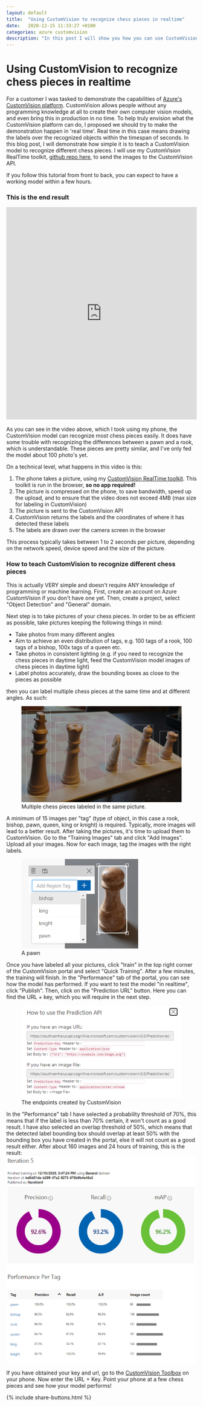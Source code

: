 ```yaml
---
layout: default
title:  "Using CustomVision to recognize chess pieces in realtime"
date:   2020-12-15 11:33:27 +0100
categories: azure customvision
description: "In this post I will show you how you can use CustomVision to recognize different chess pieces." 
---
```


# Using CustomVision to recognize chess pieces in realtime

For a customer I was tasked to demonstrate the capabilities of [Azure's CustomVision platform](https://customvision.ai). CustomVision allows people without any programming knowledge at all to create their own computer vision models, and even bring this in production in no time. To help truly envision what the CustomVision platform can do, I proposed we should try to make the demonstration happen in 'real time'. Real time in this case means drawing the labels over the recognized objects within the timespan of seconds. In this blog post, I will demonstrate how simple it is to teach a CustomVision model to recognize different chess pieces. I will use my CustomVision RealTime toolkit, [github repo here](https://github.com/drmanhatin/CustomVisionRealTime), to send the images to the CustomVision API.

If you follow this tutorial from front to back, you can expect to have a working model within a few hours. 

### This is the end result
<div style="max-width: 100%">
<iframe width="560" height="560" style="max-width: 100%" src="https://www.youtube.com/embed/t0P6LBDkSlc" frameborder="0" allow="accelerometer; autoplay; clipboard-write; encrypted-media; gyroscope; picture-in-picture" allowfullscreen></iframe>
</div>

As you can see in the video above, which I took using my phone, the CustomVision model can recognize most chess pieces easily. It does have some trouble with recognizing the differences between a pawn and a rook, which is understandable. These pieces are pretty similar, and I've only fed the model about 100 photo's yet.

On a technical level, what happens in this video is this:

1. The phone takes a picture, using my [CustomVision RealTime toolkit](https://github.com/drmanhatin/CustomVisionRealTime). This toolkit is run in the browser, **so no app required!**
1. The picture is compressed on the phone, to save bandwidth, speed up the upload, and to ensure that the video does not exceed 4MB (max size for labeling in CustomVision)
1. The picture is sent to the CustomVision API
1. CustomVision returns the labels and the coordinates of where it has detected these labels
1. The labels are drawn over the camera screen in the browser
   
This process typically takes between 1 to 2 seconds per picture, depending on the network speed, device speed and the size of the picture.

### How to teach CustomVision to recognize different chess pieces

This is actually VERY simple and doesn't require ANY knowledge of programming or machine learning. First, create an account on Azure CustomVision if you don't have one yet. Then, create a project, select "Object Detection" and "General" domain.

Next step is to take pictures of your chess pieces. In order to be as efficient as possible, take pictures keeping the following things in mind:

* Take photos from many different angles
* Aim to achieve an even distribution of tags, e.g. 100 tags of a rook, 100 tags of a bishop, 100x tags of a queen etc.
* Take photos in consistent lighting (e.g. if you need to recognize the chess pieces in daytime light, feed the CustomVision model images of chess pieces in daytime light)
* Label photos accurately, draw the bounding boxes as close to the pieces as possible

 then you can label multiple chess pieces at the same time and at different angles. As such:

 <figure> 
        <img src="/assets/images/chess-1.png"/>
        <figcaption> Multiple chess pieces labeled in the same picture.</figcaption>
</figure>

A minimum of 15 images per "tag" (type of object, in this case a rook, bishop, pawn, queen, king or knight) is required. Typically, more images will lead to a better result. After taking the pictures, it's time to upload them to CustomVision. Go to the "Training Images" tab and click "Add Images". Upload all your images. Now for each image, tag the images with the right labels.  
<figure> 
        <img src="/assets/images/pawn.png"/>
        <figcaption>A pawn</figcaption>
</figure>



Once you have labeled all your pictures, click "train" in the top right corner of the CustomVision portal and select "Quick Training". After a few minutes, the training will finish. In the "Performance" tab of the portal, you can see how the model has performed. If you want to test the model "in realtime", click "Publish". Then, click on the "Prediction URL" button. Here you can find the URL + key, which you will require in the next step. 

<figure> 
        <img src="/assets/images/endpoint.png"/>
        <figcaption>The endpoints created by CustomVision</figcaption>
</figure>



In the "Performance" tab I have selected a probability threshold of 70%, this means that if the label is less than 70% certain, it won't count as a good result. I have also selected an overlap threshold of 50%, which means that the detected label bounding box should overlap at least 50% with the bounding box you have created in the portal, else it will not count as a good result either. After about 160 images and 24 hours of training, this is the result:
![prediction stats](/assets/images/prediction.png)

If you have obtained your key and url, go to the [CustomVision Toolbox](https://customvision.victorsanner.nl) on your phone. Now enter the URL + Key. Point your phone at a few chess pieces and see how your model performs! 

{% include share-buttons.html %}










